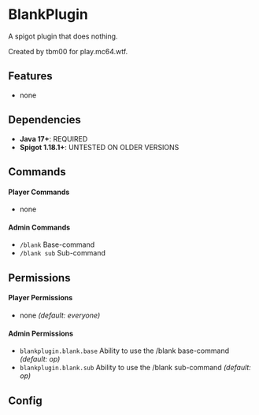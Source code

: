 # BlankPlugin
A spigot plugin that does nothing.

Created by tbm00 for play.mc64.wtf.

## Features
- none

## Dependencies
- **Java 17+**: REQUIRED
- **Spigot 1.18.1+**: UNTESTED ON OLDER VERSIONS

## Commands
#### Player Commands
- none

#### Admin Commands
- `/blank` Base-command
- `/blank sub` Sub-command

## Permissions
#### Player Permissions
- none *(default: everyone)*

#### Admin Permissions
- `blankplugin.blank.base` Ability to use the /blank base-command *(default: op)*
- `blankplugin.blank.sub` Ability to use the /blank sub-command *(default: op)*


## Config
```
```